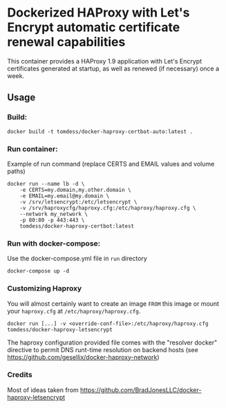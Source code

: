 # Dockerized HAProxy with Let's Encrypt automatic certificate renewal capabilities

This container provides a HAProxy 1.9 application with Let's Encrypt certificates
generated at startup, as well as renewed (if necessary) once a week.

## Usage

### Build:

```
docker build -t tomdess/docker-haproxy-certbot-auto:latest .
```

### Run container:

Example of run command (replace CERTS and EMAIL values and volume paths)

```
docker run --name lb -d \
    -e CERTS=my.domain,my.other.domain \
    -e EMAIL=my.email@my.domain \
    -v /srv/letsencrypt:/etc/letsencrypt \
    -v /srv/haproxycfg/haproxy.cfg:/etc/haproxy/haproxy.cfg \
    --network my_network \
    -p 80:80 -p 443:443 \
    tomdess/docker-haproxy-certbot:latest
```

### Run with docker-compose:

Use the docker-compose.yml file in `run` directory

```
docker-compose up -d
```

### Customizing Haproxy

You will almost certainly want to create an image `FROM` this image or
mount your `haproxy.cfg` at `/etc/haproxy/haproxy.cfg`.


    docker run [...] -v <override-conf-file>:/etc/haproxy/haproxy.cfg tomdess/docker-haproxy-letsencrypt

The haproxy configuration provided file comes with the "resolver docker" directive to permit DNS runt-time resolution on backend hosts (see https://github.com/gesellix/docker-haproxy-network)

### Credits

Most of ideas taken from https://github.com/BradJonesLLC/docker-haproxy-letsencrypt
